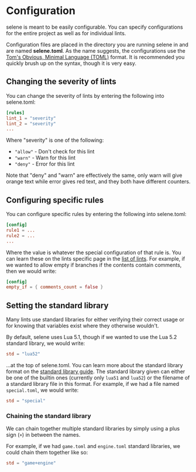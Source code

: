 # Configuration
selene is meant to be easily configurable. You can specify configurations for the entire project as well as for individual lints.

Configuration files are placed in the directory you are running selene in and are named **selene.toml**. As the name suggests, the configurations use the [Tom's Obvious, Minimal Language (TOML)](https://github.com/toml-lang/toml) format. It is recommended you quickly brush up on the syntax, though it is very easy.

## Changing the severity of lints
You can change the severity of lints by entering the following into selene.toml:

```toml
[rules]
lint_1 = "severity"
lint_2 = "severity"
...
```

Where "severity" is one of the following:

- `"allow"` - Don't check for this lint
- `"warn"` - Warn for this lint
- `"deny"` - Error for this lint

Note that "deny" and "warn" are effectively the same, only warn will give orange text while error gives red text, and they both have different counters.

## Configuring specific rules
You can configure specific rules by entering the following into selene.toml:

```toml
[config]
rule1 = ...
rule2 = ...
...
```

Where the value is whatever the special configuration of that rule is. You can learn these on the lints specific page in the [list of lints](../lints/index.md). For example, if we wanted to allow empty if branches if the contents contain comments, then we would write:

```toml
[config]
empty_if = { comments_count = false }
```

## Setting the standard library
Many lints use standard libraries for either verifying their correct usage or for knowing that variables exist where they otherwise wouldn't.

By default, selene uses Lua 5.1, though if we wanted to use the Lua 5.2 standard library, we would write:

```toml
std = "lua52"
```

...at the top of selene.toml. You can learn more about the standard library format on the [standard library guide](./std.md). The standard library given can either be one of the builtin ones (currently only `lua51` and `lua52`) or the filename of a standard library file in this format. For example, if we had a file named `special.toml`, we would write:

```toml
std = "special"
```

### Chaining the standard library

We can chain together multiple standard libraries by simply using a plus sign (`+`) in between the names.

For example, if we had `game.toml` and `engine.toml` standard libraries, we could chain them together like so:

```toml
std = "game+engine"
```
